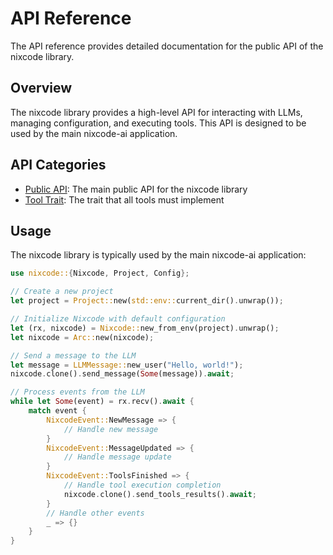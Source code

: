 # API Reference

The API reference provides detailed documentation for the public API of the nixcode library.

## Overview

The nixcode library provides a high-level API for interacting with LLMs, managing configuration, and executing tools. This API is designed to be used by the main nixcode-ai application.

## API Categories

- [Public API](./public.md): The main public API for the nixcode library
- [Tool Trait](./tool.md): The trait that all tools must implement

## Usage

The nixcode library is typically used by the main nixcode-ai application:

```rust
use nixcode::{Nixcode, Project, Config};

// Create a new project
let project = Project::new(std::env::current_dir().unwrap());

// Initialize Nixcode with default configuration
let (rx, nixcode) = Nixcode::new_from_env(project).unwrap();
let nixcode = Arc::new(nixcode);

// Send a message to the LLM
let message = LLMMessage::new_user("Hello, world!");
nixcode.clone().send_message(Some(message)).await;

// Process events from the LLM
while let Some(event) = rx.recv().await {
    match event {
        NixcodeEvent::NewMessage => {
            // Handle new message
        }
        NixcodeEvent::MessageUpdated => {
            // Handle message update
        }
        NixcodeEvent::ToolsFinished => {
            // Handle tool execution completion
            nixcode.clone().send_tools_results().await;
        }
        // Handle other events
        _ => {}
    }
}
```